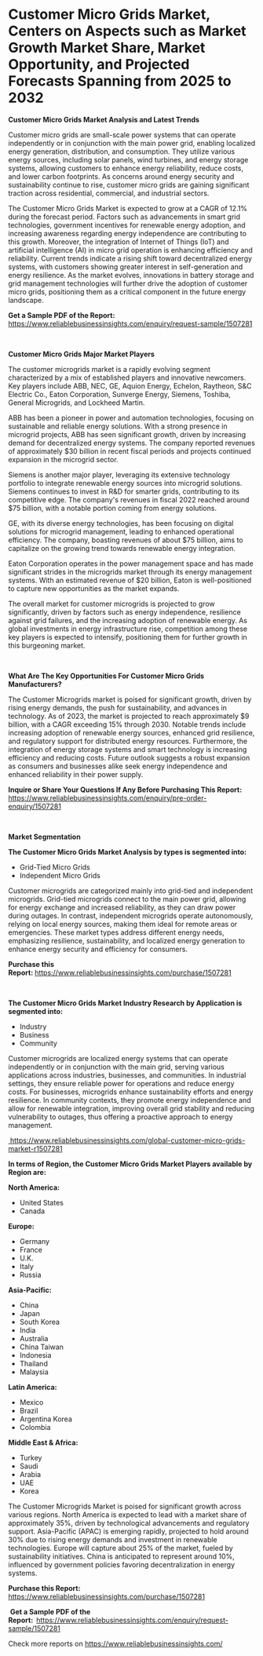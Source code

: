 <p><h1>Customer Micro Grids Market, Centers on Aspects such as Market Growth Market Share, Market Opportunity, and Projected Forecasts Spanning from 2025 to 2032</h1></p><p><strong>Customer Micro Grids Market Analysis and Latest Trends</strong></p>
<p><p>Customer micro grids are small-scale power systems that can operate independently or in conjunction with the main power grid, enabling localized energy generation, distribution, and consumption. They utilize various energy sources, including solar panels, wind turbines, and energy storage systems, allowing customers to enhance energy reliability, reduce costs, and lower carbon footprints. As concerns around energy security and sustainability continue to rise, customer micro grids are gaining significant traction across residential, commercial, and industrial sectors.</p><p>The Customer Micro Grids Market is expected to grow at a CAGR of 12.1% during the forecast period. Factors such as advancements in smart grid technologies, government incentives for renewable energy adoption, and increasing awareness regarding energy independence are contributing to this growth. Moreover, the integration of Internet of Things (IoT) and artificial intelligence (AI) in micro grid operation is enhancing efficiency and reliability. Current trends indicate a rising shift toward decentralized energy systems, with customers showing greater interest in self-generation and energy resilience. As the market evolves, innovations in battery storage and grid management technologies will further drive the adoption of customer micro grids, positioning them as a critical component in the future energy landscape.</p></p>
<p><strong>Get a Sample PDF of the Report:&nbsp;</strong> <a href="https://www.reliablebusinessinsights.com/enquiry/request-sample/1507281?utm_campaign=2190&utm_medium=2&utm_source=Github&utm_content=ia&utm_term=23032025&utm_id=customer-micro-grids">https://www.reliablebusinessinsights.com/enquiry/request-sample/1507281</a></p>
<p>&nbsp;</p>
<p><strong>Customer Micro Grids Major Market Players</strong></p>
<p><p>The customer microgrids market is a rapidly evolving segment characterized by a mix of established players and innovative newcomers. Key players include ABB, NEC, GE, Aquion Energy, Echelon, Raytheon, S&C Electric Co., Eaton Corporation, Sunverge Energy, Siemens, Toshiba, General Microgrids, and Lockheed Martin.</p><p>ABB has been a pioneer in power and automation technologies, focusing on sustainable and reliable energy solutions. With a strong presence in microgrid projects, ABB has seen significant growth, driven by increasing demand for decentralized energy systems. The company reported revenues of approximately $30 billion in recent fiscal periods and projects continued expansion in the microgrid sector.</p><p>Siemens is another major player, leveraging its extensive technology portfolio to integrate renewable energy sources into microgrid solutions. Siemens continues to invest in R&D for smarter grids, contributing to its competitive edge. The company's revenues in fiscal 2022 reached around $75 billion, with a notable portion coming from energy solutions.</p><p>GE, with its diverse energy technologies, has been focusing on digital solutions for microgrid management, leading to enhanced operational efficiency. The company, boasting revenues of about $75 billion, aims to capitalize on the growing trend towards renewable energy integration.</p><p>Eaton Corporation operates in the power management space and has made significant strides in the microgrids market through its energy management systems. With an estimated revenue of $20 billion, Eaton is well-positioned to capture new opportunities as the market expands.</p><p>The overall market for customer microgrids is projected to grow significantly, driven by factors such as energy independence, resilience against grid failures, and the increasing adoption of renewable energy. As global investments in energy infrastructure rise, competition among these key players is expected to intensify, positioning them for further growth in this burgeoning market.</p></p>
<p>&nbsp;</p>
<p><strong>What Are The Key Opportunities For Customer Micro Grids Manufacturers?</strong></p>
<p><p>The Customer Microgrids market is poised for significant growth, driven by rising energy demands, the push for sustainability, and advances in technology. As of 2023, the market is projected to reach approximately $9 billion, with a CAGR exceeding 15% through 2030. Notable trends include increasing adoption of renewable energy sources, enhanced grid resilience, and regulatory support for distributed energy resources. Furthermore, the integration of energy storage systems and smart technology is increasing efficiency and reducing costs. Future outlook suggests a robust expansion as consumers and businesses alike seek energy independence and enhanced reliability in their power supply.</p></p>
<p><strong>Inquire or Share Your Questions If Any Before Purchasing This Report:</strong> <a href="https://www.reliablebusinessinsights.com/enquiry/pre-order-enquiry/1507281?utm_campaign=2190&utm_medium=2&utm_source=Github&utm_content=ia&utm_term=23032025&utm_id=customer-micro-grids">https://www.reliablebusinessinsights.com/enquiry/pre-order-enquiry/1507281</a></p>
<p>&nbsp;</p>
<p><strong>Market Segmentation</strong></p>
<p><strong>The Customer Micro Grids Market Analysis by types is segmented into:</strong></p>
<p><ul><li>Grid-Tied Micro Grids</li><li>Independent Micro Grids</li></ul></p>
<p><p>Customer microgrids are categorized mainly into grid-tied and independent microgrids. Grid-tied microgrids connect to the main power grid, allowing for energy exchange and increased reliability, as they can draw power during outages. In contrast, independent microgrids operate autonomously, relying on local energy sources, making them ideal for remote areas or emergencies. These market types address different energy needs, emphasizing resilience, sustainability, and localized energy generation to enhance energy security and efficiency for consumers.</p></p>
<p><strong>Purchase this Report:&nbsp;</strong><a href="https://www.reliablebusinessinsights.com/purchase/1507281?utm_campaign=2190&utm_medium=2&utm_source=Github&utm_content=ia&utm_term=23032025&utm_id=customer-micro-grids">https://www.reliablebusinessinsights.com/purchase/1507281</a></p>
<p>&nbsp;</p>
<p><strong>The Customer Micro Grids Market Industry Research by Application is segmented into:</strong></p>
<p><ul><li>Industry</li><li>Business</li><li>Community</li></ul></p>
<p><p>Customer microgrids are localized energy systems that can operate independently or in conjunction with the main grid, serving various applications across industries, businesses, and communities. In industrial settings, they ensure reliable power for operations and reduce energy costs. For businesses, microgrids enhance sustainability efforts and energy resilience. In community contexts, they promote energy independence and allow for renewable integration, improving overall grid stability and reducing vulnerability to outages, thus offering a proactive approach to energy management.</p></p>
<p><a href="https://www.reliablebusinessinsights.com/global-customer-micro-grids-market-r1507281?utm_campaign=2190&utm_medium=2&utm_source=Github&utm_content=ia&utm_term=23032025&utm_id=customer-micro-grids">&nbsp;https://www.reliablebusinessinsights.com/global-customer-micro-grids-market-r1507281</a></p>
<p><strong>In terms of Region, the Customer Micro Grids Market Players available by Region are:</strong></p>
<p>
    <p> <strong> North America: </strong>
        <ul>
            <li>United States</li>
            <li>Canada</li>
        </ul>
        </p> 
    <p> <strong> Europe: </strong>
        <ul>
            <li>Germany</li>
            <li>France</li>
            <li>U.K.</li>
            <li>Italy</li>
            <li>Russia</li>
        </ul>
        </p> 
    <p> <strong> Asia-Pacific: </strong>
        <ul>
            <li>China</li>
            <li>Japan</li>
            <li>South Korea</li>
            <li>India</li>
            <li>Australia</li>
            <li>China Taiwan</li>
            <li>Indonesia</li>
            <li>Thailand</li>
            <li>Malaysia</li>
        </ul>
        </p> 
    <p> <strong> Latin America: </strong>
        <ul>
            <li>Mexico</li>
            <li>Brazil</li>
            <li>Argentina Korea</li>
            <li>Colombia</li>
        </ul>
        </p> 
    <p> <strong> Middle East & Africa: </strong>
        <ul>
            <li>Turkey</li>
            <li>Saudi</li>
            <li>Arabia</li>
            <li>UAE</li>
            <li>Korea</li>
        </ul>
    </p>
    </p>
<p><p>The Customer Microgrids Market is poised for significant growth across various regions. North America is expected to lead with a market share of approximately 35%, driven by technological advancements and regulatory support. Asia-Pacific (APAC) is emerging rapidly, projected to hold around 30% due to rising energy demands and investment in renewable technologies. Europe will capture about 25% of the market, fueled by sustainability initiatives. China is anticipated to represent around 10%, influenced by government policies favoring decentralization in energy systems.</p></p>
<p><strong>Purchase this Report: </strong><a href="https://www.reliablebusinessinsights.com/purchase/1507281?utm_campaign=2190&utm_medium=2&utm_source=Github&utm_content=ia&utm_term=23032025&utm_id=customer-micro-grids">https://www.reliablebusinessinsights.com/purchase/1507281</a></p>
<p>&nbsp;<strong>Get a Sample PDF of the Report:&nbsp;&nbsp;</strong><a href="https://www.reliablebusinessinsights.com/enquiry/request-sample/1507281?utm_campaign=2190&utm_medium=2&utm_source=Github&utm_content=ia&utm_term=23032025&utm_id=customer-micro-grids">https://www.reliablebusinessinsights.com/enquiry/request-sample/1507281</a></p>
<p><strong></strong></p>
<p>Check more reports on <a href="https://www.reliablebusinessinsights.com/?utm_campaign=2190&utm_medium=2&utm_source=Github&utm_content=ia&utm_term=23032025&utm_id=customer-micro-grids">https://www.reliablebusinessinsights.com/</a></p>